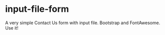 # input-file-form

A very simple Contact Us form with input file. Bootstrap and FontAwesome. Use it!
